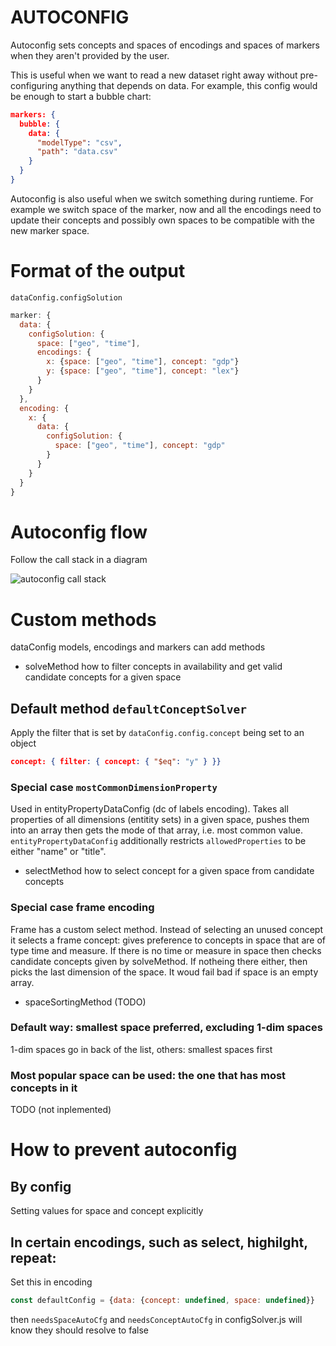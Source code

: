# AUTOCONFIG

Autoconfig sets concepts and spaces of encodings and spaces of markers when they aren't provided by the user.

This is useful when we want to read a new dataset right away without pre-configuring anything that depends on data. For example, this config would be enough to start a bubble chart:

```json
markers: {
  bubble: {
    data: {
      "modelType": "csv",
      "path": "data.csv"
    }
  }
}
```

Autoconfig is also useful when we switch something during runtieme. For example we switch space of the marker, now and all the encodings need to update their concepts and possibly own spaces to be compatible with the new marker space.

# Format of the output
`dataConfig.configSolution`

```js
marker: {
  data: {
    configSolution: {
      space: ["geo", "time"],
      encodings: {
        x: {space: ["geo", "time"], concept: "gdp"}
        y: {space: ["geo", "time"], concept: "lex"}
      }
    }
  },
  encoding: {
    x: {
      data: {
        configSolution: {
          space: ["geo", "time"], concept: "gdp"
        }
      }
    }
  }
}
```

# Autoconfig flow
Follow the call stack in a diagram

![autoconfig call stack](https://user-images.githubusercontent.com/3648190/125870291-5d83ba1d-c1db-414b-86de-d62f05bb4c9f.png)


# Custom methods
dataConfig models, encodings and markers can add methods

- solveMethod
how to filter concepts in availability and get valid candidate concepts for a given space

## Default method `defaultConceptSolver`
Apply the filter that is set by `dataConfig.config.concept` being set to an object

```json
concept: { filter: { concept: { "$eq": "y" } }}
```

### Special case `mostCommonDimensionProperty`
Used in entityPropertyDataConfig (dc of labels encoding). Takes all properties of all dimensions (entitity sets) in a given space, pushes them into an array then gets the mode of that array, i.e. most common value. `entityPropertyDataConfig` additionally restricts `allowedProperties` to be either "name" or "title".

- selectMethod
how to select concept for a given space from candidate concepts

### Special case frame encoding
Frame has a custom select method. Instead of selecting an unused concept it selects a frame concept: gives preference to concepts in space that are of type time and measure. If there is no time or measure in space then checks candidate concepts given by solveMethod. If notheing there either, then picks the last dimension of the space. It woud fail bad if space is an empty array.

- spaceSortingMethod (TODO)
### Default way: smallest space preferred, excluding 1-dim spaces
1-dim spaces go in back of the list, others: smallest spaces first

### Most popular space can be used: the one that has most concepts in it
TODO (not inplemented)

# How to prevent autoconfig 
## By config
Setting values for space and concept explicitly

## In certain encodings, such as select, highilght, repeat:
Set this in encoding 
```js
const defaultConfig = {data: {concept: undefined, space: undefined}}
```
then `needsSpaceAutoCfg` and `needsConceptAutoCfg` in configSolver.js will know they should resolve to false




